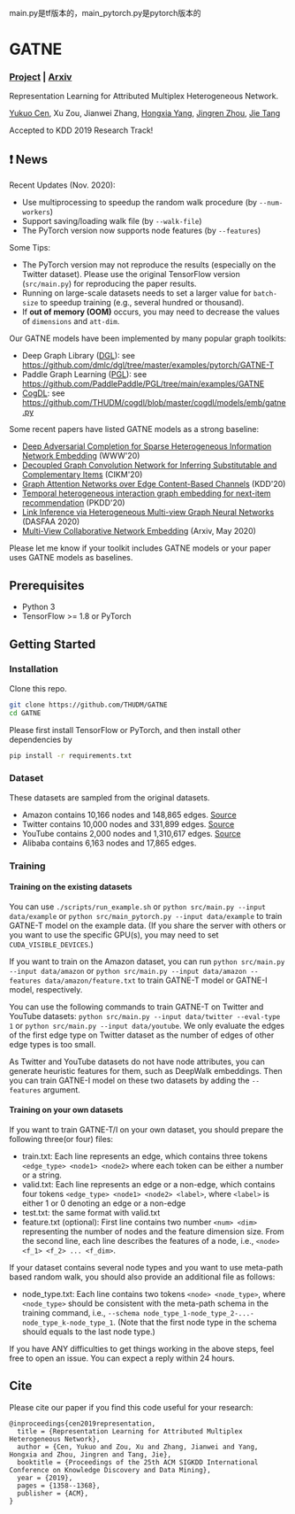 main.py是tf版本的，main_pytorch.py是pytorch版本的

# GATNE

### [Project](https://sites.google.com/view/gatne) | [Arxiv](https://arxiv.org/abs/1905.01669)

Representation Learning for Attributed Multiplex Heterogeneous Network.

[Yukuo Cen](https://sites.google.com/view/yukuocen), Xu Zou, Jianwei Zhang, [Hongxia Yang](https://sites.google.com/site/hystatistics/home), [Jingren Zhou](http://www.cs.columbia.edu/~jrzhou/), [Jie Tang](http://keg.cs.tsinghua.edu.cn/jietang/)

Accepted to KDD 2019 Research Track!

## ❗ News

Recent Updates (Nov. 2020):
- Use multiprocessing to speedup the random walk procedure (by `--num-workers`)
- Support saving/loading walk file (by `--walk-file`)
- The PyTorch version now supports node features (by `--features`)

Some Tips:
- The PyTorch version may not reproduce the results (especially on the Twitter dataset). Please use the original TensorFlow version (`src/main.py`) for reproducing the paper results.
- Running on large-scale datasets needs to set a larger value for `batch-size` to speedup training (e.g., several hundred or thousand).
- If **out of memory (OOM)** occurs, you may need to decrease the values of `dimensions` and `att-dim`.

Our GATNE models have been implemented by many popular graph toolkits:
- Deep Graph Library ([DGL](https://github.com/dmlc/dgl)): see https://github.com/dmlc/dgl/tree/master/examples/pytorch/GATNE-T 
- Paddle Graph Learning ([PGL](https://github.com/PaddlePaddle/PGL)): see https://github.com/PaddlePaddle/PGL/tree/main/examples/GATNE
- [CogDL](https://github.com/THUDM/cogdl): see https://github.com/THUDM/cogdl/blob/master/cogdl/models/emb/gatne.py

Some recent papers have listed GATNE models as a strong baseline:
- [Deep Adversarial Completion for Sparse Heterogeneous Information Network Embedding](https://dl.acm.org/doi/pdf/10.1145/3366423.3380134) (WWW'20)
- [Decoupled Graph Convolution Network for Inferring Substitutable and Complementary Items](https://dl.acm.org/doi/pdf/10.1145/3340531.3412695) (CIKM'20)
- [Graph Attention Networks over Edge Content-Based Channels](https://dl.acm.org/doi/pdf/10.1145/3394486.3403233) (KDD'20)
- [Temporal heterogeneous interaction graph embedding for next-item recommendation](http://shichuan.org/doc/84.pdf) (PKDD'20)
- [Link Inference via Heterogeneous Multi-view Graph Neural Networks](https://link.springer.com/chapter/10.1007/978-3-030-59410-7_48) (DASFAA 2020)
- [Multi-View Collaborative Network Embedding](https://arxiv.org/pdf/2005.08189.pdf) (Arxiv, May 2020)

Please let me know if your toolkit includes GATNE models or your paper uses GATNE models as baselines. 

## Prerequisites

- Python 3
- TensorFlow >= 1.8 or PyTorch

## Getting Started

### Installation

Clone this repo.

```bash
git clone https://github.com/THUDM/GATNE
cd GATNE
```

Please first install TensorFlow or PyTorch, and then install other dependencies by

```bash
pip install -r requirements.txt
```

### Dataset

These datasets are sampled from the original datasets.

- Amazon contains 10,166 nodes and 148,865 edges. [Source](http://jmcauley.ucsd.edu/data/amazon)
- Twitter contains 10,000 nodes and 331,899 edges. [Source](https://snap.stanford.edu/data/higgs-twitter.html)
- YouTube contains 2,000 nodes and 1,310,617 edges. [Source](http://socialcomputing.asu.edu/datasets/YouTube)
- Alibaba contains 6,163 nodes and 17,865 edges.

### Training

#### Training on the existing datasets

You can use `./scripts/run_example.sh` or `python src/main.py --input data/example` or `python src/main_pytorch.py --input data/example` to train GATNE-T model on the example data. (If you share the server with others or you want to use the specific GPU(s), you may need to set `CUDA_VISIBLE_DEVICES`.) 

If you want to train on the Amazon dataset, you can run `python src/main.py --input data/amazon` or `python src/main.py --input data/amazon --features data/amazon/feature.txt` to train GATNE-T model or GATNE-I model, respectively. 

You can use the following commands to train GATNE-T on Twitter and YouTube datasets: `python src/main.py --input data/twitter --eval-type 1` or `python src/main.py --input data/youtube`. We only evaluate the edges of the first edge type on Twitter dataset as the number of edges of other edge types is too small.

As Twitter and YouTube datasets do not have node attributes, you can generate heuristic features for them, such as DeepWalk embeddings. Then you can train GATNE-I model on these two datasets by adding the `--features` argument.

#### Training on your own datasets

If you want to train GATNE-T/I on your own dataset, you should prepare the following three(or four) files:
- train.txt: Each line represents an edge, which contains three tokens `<edge_type> <node1> <node2>` where each token can be either a number or a string.
- valid.txt: Each line represents an edge or a non-edge, which contains four tokens `<edge_type> <node1> <node2> <label>`, where `<label>` is either 1 or 0 denoting an edge or a non-edge
- test.txt: the same format with valid.txt
- feature.txt (optional): First line contains two number `<num> <dim>` representing the number of nodes and the feature dimension size. From the second line, each line describes the features of a node, i.e., `<node> <f_1> <f_2> ... <f_dim>`.

If your dataset contains several node types and you want to use meta-path based random walk, you should also provide an additional file as follows:
- node_type.txt: Each line contains two tokens `<node> <node_type>`, where `<node_type>` should be consistent with the meta-path schema in the training command, i.e., `--schema node_type_1-node_type_2-...-node_type_k-node_type_1`. (Note that the first node type in the schema should equals to the last node type.)


If you have ANY difficulties to get things working in the above steps, feel free to open an issue. You can expect a reply within 24 hours.

## Cite

Please cite our paper if you find this code useful for your research:

```
@inproceedings{cen2019representation,
  title = {Representation Learning for Attributed Multiplex Heterogeneous Network},
  author = {Cen, Yukuo and Zou, Xu and Zhang, Jianwei and Yang, Hongxia and Zhou, Jingren and Tang, Jie},
  booktitle = {Proceedings of the 25th ACM SIGKDD International Conference on Knowledge Discovery and Data Mining},
  year = {2019},
  pages = {1358--1368},
  publisher = {ACM},
}
```
